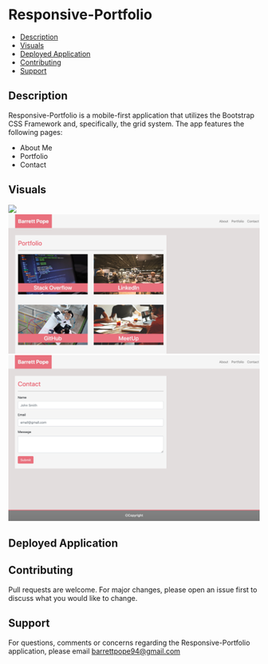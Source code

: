 # Responsive-Portfolio

* [Description](#description)
* [Visuals](#visuals)
* [Deployed Application](#deployed)
* [Contributing](#contributing)
* [Support](#support)

## Description 
Responsive-Portfolio is a mobile-first application that utilizes the Bootstrap CSS Framework and, specifically, the grid system. The app features the following pages:
* About Me
* Portfolio
* Contact

## Visuals
![](aboutme.png)
![](portfolio.png)
![](contact.png)

## Deployed Application

   
## Contributing
Pull requests are welcome. For major changes, please open an issue first to discuss what you would like to change. 

## Support
For questions, comments or concerns regarding the Responsive-Portfolio application, please email barrettpope94@gmail.com

